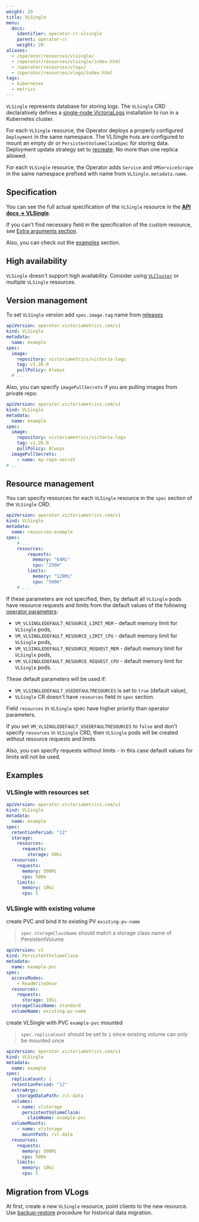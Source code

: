 ```yaml
---
weight: 20
title: VLSingle
menu:
  docs:
    identifier: operator-cr-vlsingle
    parent: operator-cr
    weight: 20
aliases:
  - /operator/resources/vlsingle/
  - /operator/resources/vlsingle/index.html
  - /operator/resources/vlogs/
  - /operator/resources/vlogs/index.html
tags:
  - kubernetes
  - metrics
---
```

`VLSingle` represents database for storing logs.
The `VLSingle` CRD declaratively defines a [single-node VictoriaLogs](https://docs.victoriametrics.com/victorialogs/)
installation to run in a Kubernetes cluster.

For each `VLSingle` resource, the Operator deploys a properly configured `Deployment` in the same namespace.
The VLSingle `Pod`s are configured to mount an empty dir or `PersistentVolumeClaimSpec` for storing data.
Deployment update strategy set to [recreate](https://kubernetes.io/docs/concepts/workloads/controllers/deployment/#recreate-deployment).
No more than one replica allowed.

For each `VLSingle` resource, the Operator adds `Service` and `VMServiceScrape` in the same namespace prefixed with name from `VLSingle.metadata.name`.

## Specification

You can see the full actual specification of the `VLSingle` resource in the **[API docs -> VLSingle](https://docs.victoriametrics.com/operator/api/#vlsingle)**.

If you can't find necessary field in the specification of the custom resource,
see [Extra arguments section](https://docs.victoriametrics.com/operator/resources/#extra-arguments).

Also, you can check out the [examples](#examples) section.

## High availability

`VLSingle` doesn't support high availability. Consider using [`VLCluster`](https://docs.victoriametrics.com/operator/resources/vlcluster/) or multiple `VLSingle` resources.

## Version management

To set `VLSingle` version add `spec.image.tag` name from [releases](https://github.com/VictoriaMetrics/VictoriaLogs/releases)

```yaml
apiVersion: operator.victoriametrics.com/v1
kind: VLSingle
metadata:
  name: example
spec:
  image:
    repository: victoriametrics/victoria-logs
    tag: v1.26.0
    pullPolicy: Always
  # ...
```

Also, you can specify `imagePullSecrets` if you are pulling images from private repo:

```yaml
apiVersion: operator.victoriametrics.com/v1
kind: VLSingle
metadata:
  name: example
spec:
  image:
    repository: victoriametrics/victoria-logs
    tag: v1.26.0
    pullPolicy: Always
  imagePullSecrets:
    - name: my-repo-secret
# ...
```

## Resource management

You can specify resources for each `VLSingle` resource in the `spec` section of the `VLSingle` CRD.

```yaml
apiVersion: operator.victoriametrics.com/v1
kind: VLSingle
metadata:
  name: resources-example
spec:
    # ...
    resources:
        requests:
          memory: "64Mi"
          cpu: "250m"
        limits:
          memory: "128Mi"
          cpu: "500m"
    # ...
```

If these parameters are not specified, then,
by default all `VLSingle` pods have resource requests and limits from the default values of the following [operator parameters](https://docs.victoriametrics.com/operator/configuration/):

- `VM_VLSINGLEDEFAULT_RESOURCE_LIMIT_MEM` - default memory limit for `VLSingle` pods,
- `VM_VLSINGLEDEFAULT_RESOURCE_LIMIT_CPU` - default memory limit for `VLSingle` pods,
- `VM_VLSINGLEDEFAULT_RESOURCE_REQUEST_MEM` - default memory limit for `VLSingle` pods,
- `VM_VLSINGLEDEFAULT_RESOURCE_REQUEST_CPU` - default memory limit for `VLSingle` pods.

These default parameters will be used if:

- `VM_VLSINGLEDEFAULT_USEDEFAULTRESOURCES` is set to `true` (default value),
- `VLSingle` CR doesn't have `resources` field in `spec` section.

Field `resources` in `VLSingle` spec have higher priority than operator parameters.

If you set `VM_VLSINGLEDEFAULT_USEDEFAULTRESOURCES` to `false` and don't specify `resources` in `VLSingle` CRD,
then `VLSingle` pods will be created without resource requests and limits.

Also, you can specify requests without limits - in this case default values for limits will not be used.

## Examples


### VLSingle with resources set

```yaml
apiVersion: operator.victoriametrics.com/v1
kind: VLSingle
metadata:
  name: example
spec:
  retentionPeriod: "12"
  storage:
    resources:
      requests:
        storage: 50Gi
  resources:
    requests:
      memory: 500Mi
      cpu: 500m
    limits:
      memory: 10Gi
      cpu: 5
```

### VLSingle with existing volume

create PVC and bind it to existing PV `existing-pv-name`

> `spec.storageClassName` should match a storage class name of PersistentVolume

```yaml
apiVersion: v1
kind: PersistentVolumeClaim
metadata:
  name: example-pvc
spec:
  accessModes:
    - ReadWriteOnce
  resources:
    requests:
      storage: 10Gi
  storageClassName: standard
  volumeName: existing-pv-name
```

create VLSingle with PVC `example-pvc` mounted

> `spec.replicaCount` should be set to `1` since existing volume can only be mounted once

```yaml
apiVersion: operator.victoriametrics.com/v1
kind: VLSingle
metadata:
  name: example
spec:
  replicaCount: 1
  retentionPeriod: "12"
  extraArgs:
    storageDataPath: /vl-data
  volumes:
    - name: vlstorage
      persistentVolumeClaim:
        claimName: example-pvc
  volumeMounts:
    - name: vlstorage
      mountPath: /vl-data
  resources:
    requests:
      memory: 500Mi
      cpu: 500m
    limits:
      memory: 10Gi
      cpu: 5
```

## Migration from VLogs

 At first, create a new `VLSingle` resource, point clients to the new resource. Use [backup-restore](https://docs.victoriametrics.com/victorialogs/#backup-and-restore) procedure for historical data migration.

